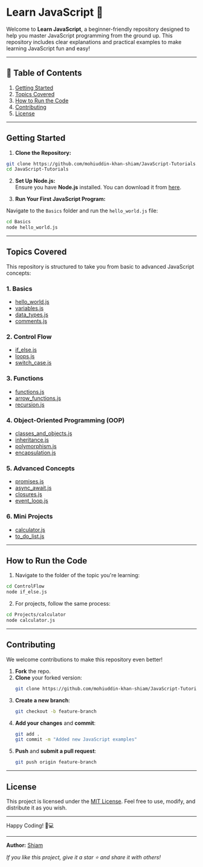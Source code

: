 # Learn JavaScript 🔮

Welcome to **Learn JavaScript**, a beginner-friendly repository designed to help you master JavaScript programming from the ground up. This repository includes clear explanations and practical examples to make learning JavaScript fun and easy!

---

## 📅 Table of Contents

1. [Getting Started](#getting-started)
2. [Topics Covered](#topics-covered)
3. [How to Run the Code](#how-to-run-the-code)
4. [Contributing](#contributing)
5. [License](#license)

---

## Getting Started

1. **Clone the Repository:**

```bash
git clone https://github.com/mohiuddin-khan-shiam/JavaScript-Tutorials.git
cd JavaScript-Tutorials
```

2. **Set Up Node.js:**  
Ensure you have **Node.js** installed. You can download it from [here](https://nodejs.org/).

3. **Run Your First JavaScript Program:**

Navigate to the `Basics` folder and run the `hello_world.js` file:

```bash
cd Basics
node hello_world.js
```

---

## Topics Covered

This repository is structured to take you from basic to advanced JavaScript concepts:

### **1. Basics**
- [hello_world.js](./Basics/hello_world.js)
- [variables.js](./Basics/variables.js)
- [data_types.js](./Basics/data_types.js)
- [comments.js](./Basics/comments.js)

### **2. Control Flow**
- [if_else.js](./ControlFlow/if_else.js)
- [loops.js](./ControlFlow/loops.js)
- [switch_case.js](./ControlFlow/switch_case.js)

### **3. Functions**
- [functions.js](./Functions/functions.js)
- [arrow_functions.js](./Functions/arrow_functions.js)
- [recursion.js](./Functions/recursion.js)

### **4. Object-Oriented Programming (OOP)**
- [classes_and_objects.js](./OOP/classes_and_objects.js)
- [inheritance.js](./OOP/inheritance.js)
- [polymorphism.js](./OOP/polymorphism.js)
- [encapsulation.js](./OOP/encapsulation.js)

### **5. Advanced Concepts**
- [promises.js](./Advanced/promises.js)
- [async_await.js](./Advanced/async_await.js)
- [closures.js](./Advanced/closures.js)
- [event_loop.js](./Advanced/event_loop.js)

### **6. Mini Projects**
- [calculator.js](./Projects/calculator/calculator.js)
- [to_do_list.js](./Projects/to_do_list/to_do_list.js)

---

## How to Run the Code

1. Navigate to the folder of the topic you're learning:

```bash
cd ControlFlow
node if_else.js
```

2. For projects, follow the same process:

```bash
cd Projects/calculator
node calculator.js
```

---

## Contributing

We welcome contributions to make this repository even better!

1. **Fork** the repo.
2. **Clone** your forked version:
   ```bash
   git clone https://github.com/mohiuddin-khan-shiam/JavaScript-Tutorials.git
   ```
3. **Create a new branch**:
   ```bash
   git checkout -b feature-branch
   ```
4. **Add your changes** and **commit**:
   ```bash
   git add .
   git commit -m "Added new JavaScript examples"
   ```
5. **Push** and **submit a pull request**:
   ```bash
   git push origin feature-branch
   ```

---

## License

This project is licensed under the [MIT License](./LICENSE). Feel free to use, modify, and distribute it as you wish.

---

Happy Coding! 🚀💻

---

**Author:** [Shiam](https://github.com/mohiuddin-khan-shiam)

*If you like this project, give it a star ⭐ and share it with others!*

